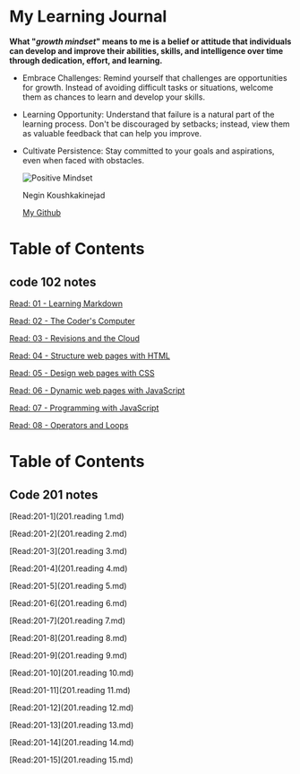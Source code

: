 # My Learning Journal

**What "_growth mindset_" means to me is a belief or attitude that individuals can develop and improve their abilities, skills, and intelligence over time through dedication, effort, and learning.** 

* Embrace Challenges:
Remind yourself that challenges are opportunities for growth. Instead of avoiding difficult tasks or situations, welcome them as chances to learn and develop your skills.

* Learning Opportunity:
Understand that failure is a natural part of the learning process. Don't be discouraged by setbacks; instead, view them as valuable feedback that can help you improve.

* Cultivate Persistence:
Stay committed to your goals and aspirations, even when faced with obstacles.

  ![Positive Mindset](https://m.media-amazon.com/images/I/81SyRrRPOGL._AC_UF894,1000_QL80_.jpg)

  Negin Koushkakinejad
  
  [My Github](https://github.com/neginkou/)

# Table of Contents

## code 102 notes

[Read: 01 - Learning Markdown](102/reading-1.md)

[Read: 02 - The Coder's Computer](102/reading-2.md)

[Read: 03 - Revisions and the Cloud](102/reading-3.md)

[Read: 04 - Structure web pages with HTML](102/reading-4.md)

[Read: 05 - Design web pages with CSS](102/reading-5.md)

[Read: 06 - Dynamic web pages with JavaScript](102/reading-6.md)

[Read: 07 - Programming with JavaScript](102/reading-7.md)

[Read: 08 - Operators and Loops](102/reading-8.md)


# Table of Contents

## Code 201 notes

[Read:201-1](201.reading 1.md)

[Read:201-2](201.reading 2.md)

[Read:201-3](201.reading 3.md)

[Read:201-4](201.reading 4.md)

[Read:201-5](201.reading 5.md)

[Read:201-6](201.reading 6.md)

[Read:201-7](201.reading 7.md)

[Read:201-8](201.reading 8.md)

[Read:201-9](201.reading 9.md)

[Read:201-10](201.reading 10.md)

[Read:201-11](201.reading 11.md)

[Read:201-12](201.reading 12.md)

[Read:201-13](201.reading 13.md)

[Read:201-14](201.reading 14.md)

[Read:201-15](201.reading 15.md)